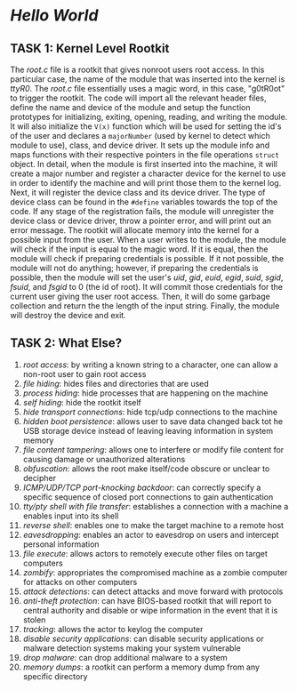 # ***Hello World***

## **TASK 1: Kernel Level Rootkit**
The *root.c* file is a rootkit that gives nonroot users root access. In this particular case, the name of the module that was inserted into the kernel is *ttyR0*. The *root.c* file essentially uses a magic word, in this case, "g0tR0ot" to trigger the rootkit. The code will import all the relevant header files, define the name and device of the module and setup the function prototypes for initializing, exiting, opening, reading, and writing the module. It will also initialize the `V(x)` function which will be used for setting the id's of the user and declares a `majorNumber` (used by kernel to detect which module to use), class, and device driver. It sets up the module info and maps functions with their respective pointers in the file operations `struct` object. In detail, when the module is first inserted into the machine, it will create a major number and register a character device for the kernel to use in order to identify the machine and will print those them to the kernel log. Next, it will register the device class and its device driver. The type of device class can be found in the `#define` variables towards the top of the code. If any stage of the registration fails, the module will unregister the device class or device driver, throw a pointer error, and will print out an error message.  The rootkit will allocate memory into the kernel for a possible input from the user. When a user writes to the module, the module will check if the input is equal to the magic word. If it is equal, then the module will check if preparing credentials is possible. If it not possible, the module will not do anything; however, if preparing the credentials is possible, then the module will set the user's *uid*, *gid*, *euid*, *egid*, *suid*, *sgid*, *fsuid*, and *fsgid* to 0 (the id of root). It will commit those credentials for the current user giving the user root access. Then, it will do some garbage collection and return the the length of the input string. Finally, the module will destroy the device and exit.

## **TASK 2: What Else?**
1. *root access*: by writing a known string to a character, one can allow a non-root user to gain root access
2. *file hiding*: hides files and directories that are used
3. *process hiding*: hide processes that are happening on the machine
4. *self hiding*: hide the rootkit itself
5. *hide transport connections*: hide tcp/udp connections to the machine
6. *hidden boot persistence*: allows user to save data changed back tot he USB storage device instead of leaving leaving information in system memory
7. *file content tampering*: allows one to interfere or modify file content for causing damage or unauthorized alterations
8. *obfuscation*: allows the root make itself/code obscure or unclear to decipher
9. *ICMP/UDP/TCP port-knocking backdoor*: can correctly specify a specific sequence of closed port connections to gain authentication
10. *tty/pty shell with file transfer*: establishes a connection with a machine a enables input into its shell
11. *reverse shell*: enables one to make the target machine to a remote host
12. *eavesdropping*: enables an actor to eavesdrop on users and intercept personal information
13. *file execute*: allows actors to remotely execute other files on target computers
14. *zombify*: appropriates the compromised machine as a zombie computer for attacks on other computers
15. *attack detections*: can detect attacks and move forward with protocols
16. *anti-theft protection*: can have BIOS-based rootkit that will report to central authority and disable or wipe information in the event that it is stolen
17. *tracking*: allows the actor to keylog the computer
18. *disable security applications*: can disable security applications or malware detection systems making your system vulnerable
19. *drop malware*: can drop additional malware to a system
20. *memory dumps*: a rootkit can perform a memory dump from any specific directory